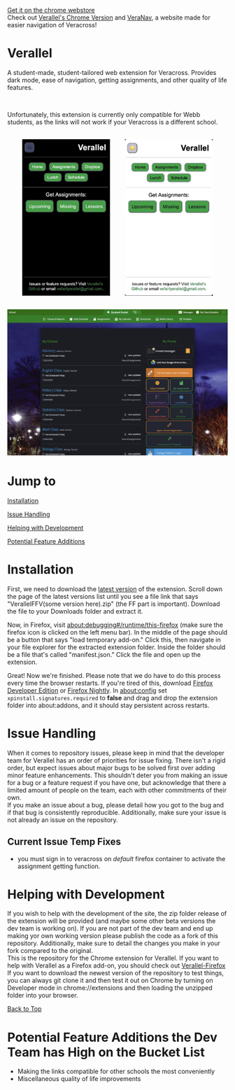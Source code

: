 <a href='https://chrome.google.com/webstore/detail/verallel/gndjmpiohedkdigkpibefbaoboajlnah'>Get it on the chrome webstore</a><br>
Check out <a href="https://github.com/Webb-School-Computer-Science-Club/Verallel">Verallel's Chrome Version</a> and <a href = 'https://2023popn.github.io/VeraNav/'>VeraNav</a>, a website made for easier navigation of Veracross!

# Verallel
A student-made, student-tailored web extension for Veracross. Provides dark mode, ease of navigation, getting assignments, and other quality of life features.

<br>

Unfortunately, this extension is currently only compatible for Webb students, as the links will not work if your Veracross is a different school. 

<br>

<div style="display:flex; flex-direction:row; justify-content:space-evenly"> 
  <img src="verallel-dark-mode.jpg" style="width:40%">
  <img src="verallel-light-mode.jpg" style="width:40%">
</div>

<br>

![](veracross-dark-mode.jpg)

# Jump to
[Installation](#installation)

[Issue Handling](#issue-handling)

[Helping with Development](#helping-with-development)

[Potential Feature Additions](#potential-feature-addons-the-dev-team-has-high-on-the-bucket-list)

# Installation
First, we need to download the [latest version](https://github.com/Webb-School-Computer-Science-Club/Verallel/releases/) of the extension. Scroll down the page of the latest versions list until you see a file link that says "VerallelFFV(some version here).zip" (the FF part is important). Download the file to your Downloads folder and extract it.

Now, in Firefox, visit [about:debugging#/runtime/this-firefox](about:debugging#/runtime/this-firefox) (make sure the firefox icon is clicked on the left menu bar). In the middle of the page should be a button that says "load temporary add-on." Click this, then navigate in your file explorer for the extracted extension folder. Inside the folder should be a file that's called "manifest.json." Click the file and open up the extension.

Great! Now we're finished. Please note that we do have to do this process every time the browser restarts. If you're tired of this, download [Firefox Developer Edition](https://www.mozilla.org/en-US/firefox/developer/) or [Firefox Nightly](https://www.mozilla.org/en-US/firefox/nightly). In [about:config](about:config) set `xpinstall.signatures.required` to **false** and drag and drop the extension folder into about:addons, and it should stay persistent across restarts.

# Issue Handling
When it comes to repository issues, please keep in mind that the developer team for Verallel has an order of priorities for issue fixing. There isn't a rigid order, but expect issues about major bugs to be solved first over adding minor feature enhancements. This shouldn't deter you from making an issue for a bug or a feature request if you have one, but acknowledge that there a limited amount of people on the team, each with other commitments of their own. <br> If you make an issue about a bug, please detail how you got to the bug and if that bug is consistently reproducible. Additionally, make sure your issue is not already an issue on the repository. 

## Current Issue Temp Fixes
- you must sign in to veracross on *default* firefox container to activate the assignment getting function.

# Helping with Development
If you wish to help with the development of the site, the zip folder release of the extension will be provided (and maybe some other beta versions the dev team is working on). If you are not part of the dev team and end up making yor own working version please publish the code as a fork of this repository. Additionally, make sure to detail the changes you make in your fork compared to the original.<br>
This is the repository for the Chrome extension for Verallel. If you want to help with Verallel as a Firefox add-on, you should check out <a href="https://github.com/Webb-School-Computer-Science-Club/Verallel-Firefox">Verallel-Firefox</a><br>
If you want to download the newest version of the repository to test things, you can always git clone it and then test it out on Chrome by turning on Developer mode in chrome://extensions and then loading the unzipped folder into your browser. 

[Back to Top](#verallel)

# Potential Feature Additions the Dev Team has High on the Bucket List
  - Making the links compatible for other schools the most conveniently
  - Miscellaneous quality of life improvements

